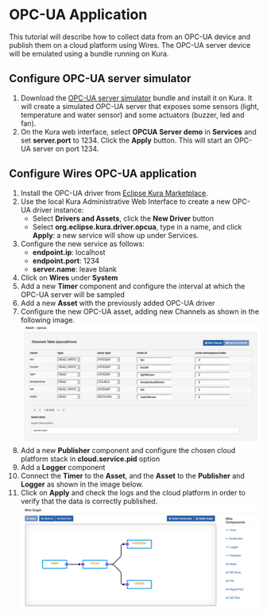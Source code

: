 # OPC-UA Application

This tutorial will describe how to collect data from an OPC-UA device and publish them on a cloud platform using Wires. The OPC-UA server device will be emulated using a bundle running on Kura.



## Configure OPC-UA server simulator

1. Download the [OPC-UA server simulator](https://s3.amazonaws.com/kura-resources/opcua_demo_server.dp) bundle and install it on Kura. It will create a simulated OPC-UA server that exposes some sensors (light, temperature and water sensor) and some actuators (buzzer, led and fan).
2. On the Kura web interface, select **OPCUA Server demo** in **Services** and set **server.port** to 1234. Click the **Apply** button. This will start an OPC-UA server on port 1234.



## Configure Wires OPC-UA application

1. Install the OPC-UA driver from [Eclipse Kura Marketplace](https://marketplace.eclipse.org/content/opc-ua-driver-eclipse-kura-45).
2. Use the local Kura Administrative Web Interface to create a new OPC-UA driver instance:
    - Select **Drivers and Assets**, click the **New Driver** button
    - Select **org.eclipse.kura.driver.opcua**, type in a name, and click **Apply**: a new service will show up under Services.
3. Configure the new service as follows:
    - **endpoint.ip**: localhost
    - **endpoint.port**: 1234
    - **server.name**: leave blank
4. Click on **Wires** under **System**
5. Add a new **Timer** component and configure the interval at which the OPC-UA server will be sampled
6. Add a new **Asset** with the previously added OPC-UA driver
7. Configure the new OPC-UA asset, adding new Channels as shown in the following image.
    ![OPC-UA Example Configuration](./images/opcua-example-config.png)
8. Add a new **Publisher** component and configure the chosen cloud platform stack in **cloud.service.pid** option
9. Add a **Logger** component
10. Connect the **Timer** to the **Asset**, and the **Asset** to the **Publisher** and **Logger** as shown in the image below.
11. Click on **Apply** and check the logs and the cloud platform in order to verify that the data is correctly published.
    ![OPC-UA Example Graph](./images/opcua-example-graph.png)